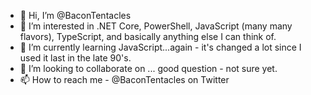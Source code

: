 - 👋 Hi, I’m @BaconTentacles
- 👀 I’m interested in .NET Core, PowerShell, JavaScript (many many flavors), TypeScript, and basically anything else I can think of.
- 🌱 I’m currently learning JavaScript...again - it's changed a lot since I used it last in the late 90's. 
- 💞️ I’m looking to collaborate on ... good question - not sure yet.  
- 📫 How to reach me - @BaconTentacles on Twitter

<!---
BaconTentacles/BaconTentacles is a ✨ special ✨ repository because its `README.md` (this file) appears on your GitHub profile.
You can click the Preview link to take a look at your changes.
--->

